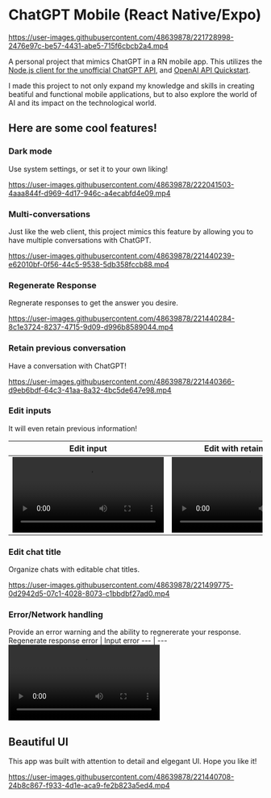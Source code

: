 # ChatGPT Mobile (React Native/Expo)


https://user-images.githubusercontent.com/48639878/221728998-2476e97c-be57-4431-abe5-715f6cbcb2a4.mp4


A personal project that mimics ChatGPT in a RN mobile app. This utilizes the [Node.js client for the unofficial ChatGPT API](https://github.com/transitive-bullshit/chatgpt-api), and [OpenAI API Quickstart](https://github.com/openai/openai-quickstart-node). 

I made this project to not only expand my knowledge and skills in creating beatiful and functional mobile applications, but to also explore the world of AI and its impact on the technological world.

## Here are some cool features!

### Dark mode

Use system settings, or set it to your own liking!


https://user-images.githubusercontent.com/48639878/222041503-4aaa844f-d969-4d17-946c-a4ecabfd4e09.mp4


### Multi-conversations

Just like the web client, this project mimics this feature by allowing you to have multiple conversations with ChatGPT.

https://user-images.githubusercontent.com/48639878/221440239-e62010bf-0f56-44c5-9538-5db358fccb88.mp4


### Regenerate Response

Regnerate responses to get the answer you desire. 

https://user-images.githubusercontent.com/48639878/221440284-8c1e3724-8237-4715-9d09-d996b8589044.mp4


### Retain previous conversation

Have a conversation with ChatGPT!

https://user-images.githubusercontent.com/48639878/221440366-d9eb6bdf-64c3-41aa-8a32-4bc5de647e98.mp4


### Edit inputs

It will even retain previous information!

Edit input | Edit with retained info
--- | ---
<video src="https://user-images.githubusercontent.com/48639878/221440322-efb86880-60d0-49c8-8eb3-587348d18c7a.mp4"/> | <video src="https://user-images.githubusercontent.com/48639878/221440407-e34dfb8b-e3fb-4c7c-a6b1-fbf848ef1978.mp4"/>

### Edit chat title

Organize chats with editable chat titles.

https://user-images.githubusercontent.com/48639878/221499775-0d2942d5-07c1-4028-8073-c1bbdbf27ad0.mp4


### Error/Network handling

Provide an error warning and the ability to regnererate your response.
Regenerate response error | Input error
--- | ---
<video src="https://user-images.githubusercontent.com/48639878/221440516-21b33696-12f8-4025-ac2f-9b3d4e3c8e31.mp4"/> | <video src="https://user-images.githubusercontent.com/48639878/221440579-3ff412b5-0e4d-40df-b726-bf63d0a0ca38.mp4"/>

## Beautiful UI 

This app was built with attention to detail and elgegant UI. Hope you like it! 


https://user-images.githubusercontent.com/48639878/221440708-24b8c867-f933-4d1e-aca9-fe2b823a5ed4.mp4


